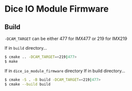 # Dice IO Module Firmware

## Build
`-DCAM_TARGET` can be either 477 for IMX477 or 219 for IMX219

If in `build` directory...
```bash
$ cmake .. -DCAM_TARGET=<219|477>
$ make
```

If in `dice_io_module_firmware` directory
If in build directory...
```bash
$ cmake -S . -B build -DCAM_TARGET=<219|477>
$ cmake --build build
```
